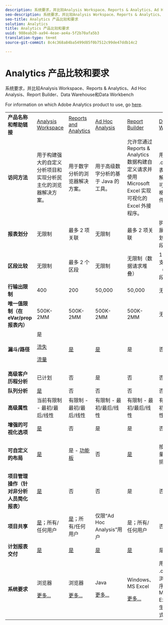 ```yaml
---
description: 系统要求，并比较Analysis Workspace、Reports & Analytics、Ad Hoc Analysis、Report Builder、Data Warehouse和Data Workbench
seo-description: 系统要求，并比较Analysis Workspace、Reports & Analytics、Ad Hoc Analysis、Report Builder、Data Warehouse和Data Workbench
seo-title: Analytics 产品比较和要求
solution: Analytics
title: Analytics 产品比较和要求
uuid: 988eab20-aa94-4eae-ae4a-5f2b70afa5b3
translation-type: tm+mt
source-git-commit: 8c4c368a84ba5499d85f0b7512c99de47ddb14c2

---
```



# Analytics 产品比较和要求

系统要求，并比较Analysis Workspace、Reports &amp; Analytics、Ad Hoc Analysis、Report Builder、Data Warehouse和Data Workbench

For information on which Adobe Analytics product to use, go [here](/help/admin/c-analytics-product-comparison/which-analytics-tool.md).

<table id="table_8A42BE3253024552A170F6471B1E4D1D"> 
 <tbody> 
  <tr> 
   <td> <b>产品名称和帮助链接</b> </td> 
   <td> <a href="https://marketing.adobe.com/resources/help/en_US/analytics/analysis-workspace/"> Analysis Workspace </a> </td> 
   <td> <a href="https://marketing.adobe.com/resources/help/en_US/sc/user/index.html"> Reports and Analytics </a> </td> 
   <td> <a href="https://marketing.adobe.com/resources/help/en_US/dsc/"> Ad Hoc Analysis </a> </td> 
   <td> <a href="https://marketing.adobe.com/resources/help/en_US/arb/index.html"> Report Builder </a> </td> 
   <td colname="col06"> <a href="https://marketing.adobe.com/resources/help/en_US/reference/data_warehouse.html"> Data Warehouse </a> </td> 
   <td colname="col6"> <a href="https://marketing.adobe.com/resources/help/en_US/insight/"> Data Workbench </a> </td> 
  </tr> 
  <tr> 
   <td> <b>访问方法</b> </td> 
   <td> 用于构建强大的自定义分析项目和实现分析民主化的浏览器解决方案。 </td> 
   <td> 用于数字分析的浏览器解决方案。 </td> 
   <td> 用于高级数字分析的基于 Java 的工具。 </td> 
   <td> 允许您通过 Reports &amp; Analytics 数据构建自定义请求并使用 Microsoft Excel 实现可视化的 Excel 外接程序。 </td> 
   <td colname="col06"> 用于生成 <span class="filepath">.csv</span> 格式报表的浏览器解决方案。可生成表格格式的文件。 </td> 
   <td colname="col6"> 用于高级分析（如自定义属性建模、预测分析和全方位客户分析）的多渠道分析工具。 </td> 
  </tr> 
  <tr> 
   <td> <b>报表划分</b> </td> 
   <td> 无限制 </td> 
   <td> 最多 2 项关联 </td> 
   <td> 无限制 </td> 
   <td> 最多 2 项关联 </td> 
   <td colname="col06"> 执行完全扩展的无限制划分，按区段划分。 </td> 
   <td colname="col6"> 无限制 </td> 
  </tr> 
  <tr> 
   <td> <b>区段比较</b> </td> 
   <td> 无限制 </td> 
   <td> 最多 2 个区段 </td> 
   <td> 无限制 </td> 
   <td> 无限制（数据请求堆叠） </td> 
   <td colname="col06"> 1 个区段。支持多个（堆叠）区段。 </td> 
   <td colname="col6"> 无限制 </td> 
  </tr> 
  <tr> 
   <td> <b>行输出限制</b> </td> 
   <td> 400 </td> 
   <td> 200 </td> 
   <td> 50,000 </td> 
   <td> 50,000 </td> 
   <td colname="col06"> 无限制 </td> 
   <td colname="col6"> 可自定义 </td> 
  </tr> 
  <tr> 
   <td> <b>唯一值限制（在 eVar/prop 报表内）</b> </td> 
   <td> 500K-2MM </td> 
   <td> 500K-2MM </td> 
   <td> 500K-2MM </td> 
   <td> 500K-2MM </td> 
   <td colname="col06"> 无限制 </td> 
   <td colname="col6"> 可自定义 </td> 
  </tr> 
  <tr> 
   <td> <b>漏斗/路径</b> </td> 
   <td> 是 <p> </p> <a href="https://marketing.adobe.com/resources/help/en_US/analytics/analysis-workspace/fallout_flow.html"> 流失 </a> <p> <a href="https://marketing.adobe.com/resources/help/en_US/analytics/analysis-workspace/flow.html"> 流量 </a> </p> </td> 
   <td> <a href="https://marketing.adobe.com/resources/help/en_US/sc/user/reports.html"> 是 </a> </td> 
   <td> <a href="https://marketing.adobe.com/resources/help/en_US/dsc/c_reports_paths.html"> 是 </a> </td> 
   <td> 是 </td> 
   <td colname="col06"> 否 </td> 
   <td colname="col6"> 是 </td> 
  </tr> 
  <tr> 
   <td> <b>高级客户历程分析</b> </td> 
   <td> 已计划 </td> 
   <td> 否 </td> 
   <td> 是 </td> 
   <td> 否 </td> 
   <td colname="col06"> 否 </td> 
   <td colname="col6"> 是 </td> 
  </tr> 
  <tr> 
   <td> <b>队列分析</b> </td> 
   <td> <a href="https://marketing.adobe.com/resources/help/en_US/analytics/analysis-workspace/cohort_analysis.html"> 是 </a> </td> 
   <td> 否 </td> 
   <td> 否 </td> 
   <td> 否 </td> 
   <td colname="col06"> 否 </td> 
   <td colname="col6"> 是 </td> 
  </tr> 
  <tr> 
   <td> <b>高级属性</b> </td> 
   <td> 当前有限制 - 最初/最后/线性 </td> 
   <td> 有限制 - 最初/最后/线性 </td> 
   <td> 有限制 - 最初/最后/线性 </td> 
   <td> 有限制 - 最初/最后/线性 </td> 
   <td colname="col06"> 有限制 - 最初/最后/线性 </td> 
   <td colname="col6"> 是 </td> 
  </tr> 
  <tr> 
   <td> <b>增强的可视化选项</b> </td> 
   <td> <a href="https://marketing.adobe.com/resources/help/en_US/analytics/analysis-workspace/analysis-workspace-features.html"> 是 </a> </td> 
   <td> 否 </td> 
   <td> 是 </td> 
   <td> 是 </td> 
   <td colname="col06"> 否 </td> 
   <td colname="col6"> 是 </td> 
  </tr> 
  <tr> 
   <td> <b>可自定义的布局</b> </td> 
   <td> <a href="https://marketing.adobe.com/resources/help/en_US/analytics/analysis-workspace/analysis-workspace-features.html"> 是 </a> </td> 
   <td> 是 - <a href="https://marketing.adobe.com/resources/help/en_US/sc/user/dashboard.html">功能板 </a> </td> 
   <td> 否 </td> 
   <td> <a href="https://marketing.adobe.com/resources/help/en_US/arb/configure_the_custom_layout.html"> 是 </a> </td> 
   <td colname="col06"> <p> 按划分或按量度对结果排序。 </p> </td> 
   <td colname="col6"> 是 </td> 
  </tr> 
  <tr> 
   <td> <b>项目管理操作（针对非分析人员简化报表）</b> </td> 
   <td> <a href="https://marketing.adobe.com/resources/help/en_US/analytics/analysis-workspace/curate.html"> 是 </a> </td> 
   <td> 否 </td> 
   <td> 否 </td> 
   <td> 是 </td> 
   <td colname="col06"> 否 </td> 
   <td colname="col6"> 是 </td> 
  </tr> 
  <tr> 
   <td> <b>项目共享</b> </td> 
   <td> <a href="https://marketing.adobe.com/resources/help/en_US/analytics/analysis-workspace/curate.html"> 是</a>；所有/任何用户 </td> 
   <td> <a href="https://marketing.adobe.com/resources/help/en_US/sc/user/scheduling.html"> 是</a>；所有/任何用户 </td> 
   <td> 仅限“Ad Hoc Analysis”用户 </td> 
   <td> 是；所有/任何用户 </td> 
   <td colname="col06"> 否 </td> 
   <td colname="col6"> 是 </td> 
  </tr> 
  <tr> 
   <td> <b>计划报表交付</b> </td> 
   <td> <a href="https://marketing.adobe.com/resources/help/en_US/analytics/analysis-workspace/schedule-projects.html"> 是 </a> </td> 
   <td> <a href="https://marketing.adobe.com/resources/help/en_US/sc/user/scheduling.html"> 是 </a> </td> 
   <td> <a href="https://marketing.adobe.com/resources/help/en_US/dsc/c_schedule.html"> 是 </a> </td> 
   <td> <a href="https://marketing.adobe.com/resources/help/en_US/arb/schedule_report_requests.html"> 是 </a> </td> 
   <td colname="col06"> 是 </td> 
   <td colname="col6"> 是 </td> 
  </tr> 
  <tr> 
   <td> <b>系统要求</b> </td> 
   <td> <p>浏览器 </p> <p> <a href="https://marketing.adobe.com/resources/help/en_US/sc/user/requirements.html"> 更多... </a> </p> </td> 
   <td> <p>浏览器 </p> <p> <a href="https://marketing.adobe.com/resources/help/en_US/sc/user/requirements.html"> 更多... </a> </p> </td> 
   <td> <p>Java </p> <p> <a href="https://marketing.adobe.com/resources/help/en_US/dsc/c_sys_reqs.html"> 更多... </a> </p> </td> 
   <td> <p>Windows、MS Excel </p> <p> <a href="https://marketing.adobe.com/resources/help/en_US/arb/system_requirements.html"> 更多... </a> </p> </td> 
   <td colname="col06"> 用于打开 <span class="filepath">.csv</span> 文件的浏览器或程序，例如 MS Excel。可生成表格格式的文件。 </td> 
   <td colname="col6"> Windows（64 位）、适用于 OpenGL 3.2 的良好图形适配器（<u><a href="https://marketing.adobe.com/resources/help/en_US/insight/install/c_Data_Workbench_Client_install.html">更多...</a></u>） </td> 
  </tr> 
 </tbody> 
</table>

